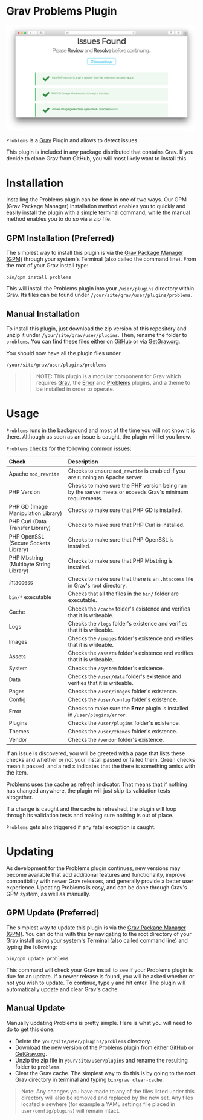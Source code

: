 # Grav Problems Plugin

![Problems](assets/readme_1.png)

`Problems` is a [Grav](http://github.com/getgrav/grav) Plugin and allows to detect issues.

This plugin is included in any package distributed that contains Grav. If you decide to clone Grav from GitHub, you will most likely want to install this.

# Installation

Installing the Problems plugin can be done in one of two ways. Our GPM (Grav Package Manager) installation method enables you to quickly and easily install the plugin with a simple terminal command, while the manual method enables you to do so via a zip file.

## GPM Installation (Preferred)

The simplest way to install this plugin is via the [Grav Package Manager (GPM)](http://learn.getgrav.org/advanced/grav-gpm) through your system's Terminal (also called the command line).  From the root of your Grav install type:

    bin/gpm install problems

This will install the Problems plugin into your `/user/plugins` directory within Grav. Its files can be found under `/your/site/grav/user/plugins/problems`.

## Manual Installation

To install this plugin, just download the zip version of this repository and unzip it under `/your/site/grav/user/plugins`. Then, rename the folder to `problems`. You can find these files either on [GitHub](https://github.com/getgrav/grav-plugin-problems) or via [GetGrav.org](http://getgrav.org/downloads/plugins#extras).

You should now have all the plugin files under

    /your/site/grav/user/plugins/problems

>> NOTE: This plugin is a modular component for Grav which requires [Grav](http://github.com/getgrav/grav), the [Error](https://github.com/getgrav/grav-plugin-error) and [Problems](https://github.com/getgrav/grav-plugin-problems) plugins, and a theme to be installed in order to operate.

# Usage

`Problems` runs in the background and most of the time you will not know it is there. Although as soon as an issue is caught, the plugin will let you know.

`Problems` checks for the following common issues:

| Check                                   | Description                                                                                               |
| :----------------------------------     | :-------------------------------------------------------------------------------------------------------- |
| Apache `mod_rewrite`                    | Checks to ensure `mod_rewrite` is enabled if you are running an Apache server.                            |
| PHP Version                             | Checks to make sure the PHP version being run by the server meets or exceeds Grav's minimum requirements. |
| PHP GD (Image Manipulation Library)     | Checks to make sure that PHP GD is installed.                                                             |
| PHP Curl (Data Transfer Library)        | Checks to make sure that PHP Curl is installed.                                                           |
| PHP OpenSSL (Secure Sockets Library)    | Checks to make sure that PHP OpenSSL is installed.                                                        |
| PHP Mbstring (Multibyte String Library) | Checks to make sure that PHP Mbstring is installed.                                                       |
| .htaccess                               | Checks to make sure that there is an `.htaccess` file in Grav's root directory.                           |
| `bin/*` executable                      | Checks that all the files in the `bin/` folder are executable.                                            |
| Cache                                   | Checks the `/cache` folder's existence and verifies that it is writeable.                                 |
| Logs                                    | Checks the `/logs` folder's existence and verifies that it is writeable.                                  |
| Images                                  | Checks the `/images` folder's existence and verifies that it is writeable.                                |
| Assets                                  | Checks the `/assets` folder's existence and verifies that it is writeable.                                |
| System                                  | Checks the `/system` folder's existence.                                                                  |
| Data                                    | Checks the `/user/data` folder's existence and verifies that it is writeable.                             |
| Pages                                   | Checks the `/user/images` folder's existence.                                                             |
| Config                                  | Checks the `/user/config` folder's existence.                                                             |
| Error                                   | Checks to make sure the **Error** plugin is installed in `/user/plugins/error`.                           |
| Plugins                                 | Checks the `/user/plugins` folder's existence.                                                            |
| Themes                                  | Checks the `/user/themes` folder's existence.                                                             |
| Vendor                                  | Checks the `/vendor` folder's existence.                                                                  |

If an issue is discovered, you will be greeted with a page that lists these checks and whether or not your install passed or failed them. Green checks mean it passed, and a red x indicates that the there is something amiss with the item.

Problems uses the cache as refresh indicator. That means that if nothing has changed anywhere, the plugin will just skip its validation tests altogether.

If a change is caught and the cache is refreshed, the plugin will loop through its validation tests and making sure nothing is out of place.

`Problems` gets also triggered if any fatal exception is caught.

# Updating

As development for the Problems plugin continues, new versions may become available that add additional features and functionality, improve compatibility with newer Grav releases, and generally provide a better user experience. Updating Problems is easy, and can be done through Grav's GPM system, as well as manually.

## GPM Update (Preferred)

The simplest way to update this plugin is via the [Grav Package Manager (GPM)](http://learn.getgrav.org/advanced/grav-gpm). You can do this with this by navigating to the root directory of your Grav install using your system's Terminal (also called command line) and typing the following:

    bin/gpm update problems

This command will check your Grav install to see if your Problems plugin is due for an update. If a newer release is found, you will be asked whether or not you wish to update. To continue, type `y` and hit enter. The plugin will automatically update and clear Grav's cache.

## Manual Update

Manually updating Problems is pretty simple. Here is what you will need to do to get this done:

* Delete the `your/site/user/plugins/problems` directory.
* Download the new version of the Problems plugin from either [GitHub](https://github.com/getgrav/grav-plugin-problems) or [GetGrav.org](http://getgrav.org/downloads/plugins#extras).
* Unzip the zip file in `your/site/user/plugins` and rename the resulting folder to `problems`.
* Clear the Grav cache. The simplest way to do this is by going to the root Grav directory in terminal and typing `bin/grav clear-cache`.

> Note: Any changes you have made to any of the files listed under this directory will also be removed and replaced by the new set. Any files located elsewhere (for example a YAML settings file placed in `user/config/plugins`) will remain intact.
